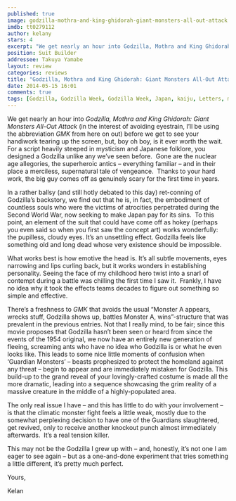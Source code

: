 ```yaml
---
published: true
image: godzilla-mothra-and-king-ghidorah-giant-monsters-all-out-attack.jpg
imdb: tt0279112
author: kelany
stars: 4
excerpt: "We get nearly an hour into Godzilla, Mothra and King Ghidorah: Giant Monsters All-Out Attack before we get to see your handiwork tearing up the screen, but, boy oh boy, is it ever worth the wait."
position: Suit Builder
addressee: Takuya Yamabe
layout: review
categories: reviews
title: "Godzilla, Mothra and King Ghidorah: Giant Monsters All-Out Attack"
date: 2014-05-15 16:01
comments: true
tags: [Godzilla, Godzilla Week, Godzilla Week, Japan, kaiju, Letters, monsters]
---
```

<p>We get nearly an hour into <em>Godzilla, Mothra and King Ghidorah: Giant Monsters All-Out Attack</em> (in the interest of avoiding eyestrain, I&#8217;ll be using the abbreviation <em>GMK </em>from here on out) before we get to see your handiwork tearing up the screen, but, boy oh boy, is it ever worth the wait.&nbsp; For a script heavily steeped in mysticism and Japanese folklore, you designed a Godzilla unlike any we&#8217;ve seen before.&nbsp; Gone are the nuclear age allegories, the superheroic antics &ndash; everything familiar &ndash; and in their place a merciless, supernatural tale of vengeance.&nbsp; Thanks to your hard work, the big guy comes off as genuinely scary for the first time in years. &nbsp;</p>
<p>In a rather ballsy (and still hotly debated to this day) ret-conning of Godzilla&rsquo;s backstory, we find out that he is, in fact, the embodiment of countless souls who were the victims of atrocities perpetrated during the Second World War, now seeking to make Japan pay for its sins.&nbsp; To this point, an element of the suit that could have come off as hokey (perhaps you even said so when you first saw the concept art) works wonderfully: the pupilless, cloudy eyes. It&#8217;s an unsettling effect. Godzilla feels like something old and long dead whose very existence should be impossible. &nbsp;</p>
<p>What works best is how emotive the head is. It&#8217;s all subtle movements, eyes narrowing and lips curling back, but it works wonders in establishing personality. Seeing the face of my childhood hero twist into a snarl of contempt during a battle was chilling the first time I saw it.&nbsp; Frankly, I have no idea why it took the effects teams decades to figure out something so simple and effective.&nbsp;</p>
<p>There&#8217;s a freshness to <em>GMK</em> that avoids the usual &#8220;Monster A appears, wrecks stuff, Godzilla shows up, battles Monster A, wins&#8221;-structure that was prevalent in the previous entries. Not that I really mind, to be fair; since this movie proposes that Godzilla hasn&#8217;t been seen or heard from since the events of the 1954 original, we now have an entirely new generation of fleeing, screaming ants who have no idea who Godzilla is or what he even looks like. This leads to some nice little moments of confusion when &#8216;Guardian Monsters&#8217; &ndash; beasts prophesized to protect the homeland against any threat &ndash; begin to appear and are immediately mistaken for Godzilla. This build-up to the grand reveal of your lovingly-crafted costume is made all the more dramatic, leading into a sequence showcasing the grim reality of a massive creature in the middle of a highly-populated area.</p>
<p>The only real issue I have &ndash; and this has little to do with your involvement &ndash; is that the climatic monster fight feels a little weak, mostly due to the somewhat perplexing decision to have one of the Guardians slaughtered, get revived, only to receive another knockout punch almost immediately afterwards.&nbsp; It&rsquo;s a real tension killer.</p>
<p>This may not be the Godzilla I grew up with &ndash; and, honestly, it&rsquo;s not one I am eager to see again &ndash; but as a one-and-done experiment that tries something a little different, it&#8217;s pretty much perfect.</p>
<p>Yours,</p>
<p>Kelan</p>

